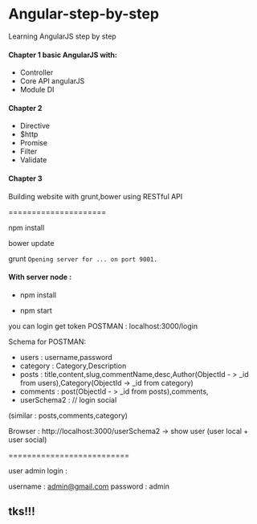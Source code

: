 Angular-step-by-step
====================

Learning AngularJS step by step

#### Chapter 1 basic AngularJS with:

* Controller
* Core API angularJS
* Module DI

#### Chapter 2
* Directive
* $http
* Promise
* Filter
* Validate

#### Chapter 3

Building website with grunt,bower using RESTful API

=====================

npm install

bower update

grunt `Opening server for ... on port 9001.`


#### With server node : 



* npm install

* npm start

you can login get token POSTMAN : localhost:3000/login

Schema for POSTMAN: 
+ users : username,password
+ category : Category,Description
+ posts : title,content,slug,commentName,desc,Author(ObjectId - > _id from users),Category(ObjectId -> _id from category)
+ comments : post(ObjectId - > _id from posts),comments,
+ userSchema2 : // login social

(similar : posts,comments,category)

Browser : http://localhost:3000/userSchema2 -> show user (user local + user social)

==========================

user admin login :

username : admin@gmail.com
password : admin



## tks!!!

